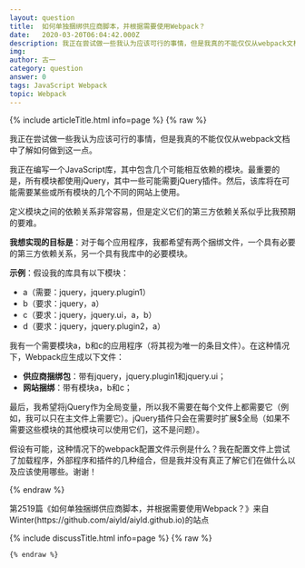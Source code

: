 ```yaml
---
layout: question
title:  如何单独捆绑供应商脚本，并根据需要使用Webpack？
date:   2020-03-20T06:04:42.000Z
description: 我正在尝试做一些我认为应该可行的事情，但是我真的不能仅仅从webpack文档中了解如何做到这一点。我正在编写一个JavaScript库，其中包含几个可...
img: 
author: 古一
category: question
answer: 0
tags: JavaScript Webpack
topic: Webpack
---
```

<div class="article-root">
  <div class="article">
    {% include articleTitle.html info=page %}
    {% raw %}
    <div class="article-content"><p><font style="vertical-align: inherit;"><font style="vertical-align: inherit;">我正在尝试做一些我认为应该可行的事情，但是我真的不能仅仅从webpack文档中了解如何做到这一点。</font></font></p>

<p><font style="vertical-align: inherit;"><font style="vertical-align: inherit;">我正在编写一个JavaScript库，其中包含几个可能相互依赖的模块。</font><font style="vertical-align: inherit;">最重要的是，所有模块都使用jQuery，其中一些可能需要jQuery插件。</font><font style="vertical-align: inherit;">然后，该库将在可能需要某些或所有模块的几个不同的网站上使用。</font></font></p>

<p><font style="vertical-align: inherit;"><font style="vertical-align: inherit;">定义模块之间的依赖关系非常容易，但是定义它们的第三方依赖关系似乎比我预期的要难。</font></font></p>

<p><strong><font style="vertical-align: inherit;"><font style="vertical-align: inherit;">我想实现的目标是</font></font></strong><font style="vertical-align: inherit;"><font style="vertical-align: inherit;">：对于每个应用程序，我都希望有两个捆绑文件，一个具有必要的第三方依赖关系，另一个具有我库中的必要模块。</font></font></p>

<p><strong><font style="vertical-align: inherit;"><font style="vertical-align: inherit;">示例</font></font></strong><font style="vertical-align: inherit;"><font style="vertical-align: inherit;">：假设我的库具有以下模块：</font></font></p>

<ul>
<li><font style="vertical-align: inherit;"><font style="vertical-align: inherit;">a（需要：jquery，jquery.plugin1）</font></font></li>
<li><font style="vertical-align: inherit;"><font style="vertical-align: inherit;">b（要求：jquery，a）</font></font></li>
<li><font style="vertical-align: inherit;"><font style="vertical-align: inherit;">c（要求：jquery，jquery.ui，a，b）</font></font></li>
<li><font style="vertical-align: inherit;"><font style="vertical-align: inherit;">d（要求：jquery，jquery.plugin2，a）</font></font></li>
</ul>

<p><font style="vertical-align: inherit;"><font style="vertical-align: inherit;">我有一个需要模块a，b和c的应用程序（将其视为唯一的条目文件）。</font><font style="vertical-align: inherit;">在这种情况下，Webpack应生成以下文件：</font></font></p>

<ul>
<li><strong><font style="vertical-align: inherit;"><font style="vertical-align: inherit;">供应商捆绑包</font></font></strong><font style="vertical-align: inherit;"><font style="vertical-align: inherit;">：带有jquery，jquery.plugin1和jquery.ui；</font></font></li>
<li><strong><font style="vertical-align: inherit;"><font style="vertical-align: inherit;">网站捆绑</font></font></strong><font style="vertical-align: inherit;"><font style="vertical-align: inherit;">：带有模块a，b和c；</font></font></li>
</ul>

<p><font style="vertical-align: inherit;"><font style="vertical-align: inherit;">最后，我希望将jQuery作为全局变量，所以我不需要在每个文件上都需要它（例如，我可以只在主文件上需要它）。</font><font style="vertical-align: inherit;">jQuery插件只会在需要时扩展$全局（如果不需要这些模块的其他模块可以使用它们，这不是问题）。</font></font></p>

<p><font style="vertical-align: inherit;"><font style="vertical-align: inherit;">假设有可能，这种情况下的webpack配置文件示例是什么？</font><font style="vertical-align: inherit;">我在配置文件上尝试了加载程序，外部程序和插件的几种组合，但是我并没有真正了解它们在做什么以及应该使用哪些。</font><font style="vertical-align: inherit;">谢谢！</font></font></p></div>
    {% endraw %}
  </div>
  <p class="winter_mark">第2519篇《如何单独捆绑供应商脚本，并根据需要使用Webpack？》来自Winter(https://github.com/aiyld/aiyld.github.io)的站点</p>
  <div class="discuss-wrapper">
    {% include discussTitle.html info=page %}
    {% raw %}
    
    {% endraw %}
  </div>
<div>
